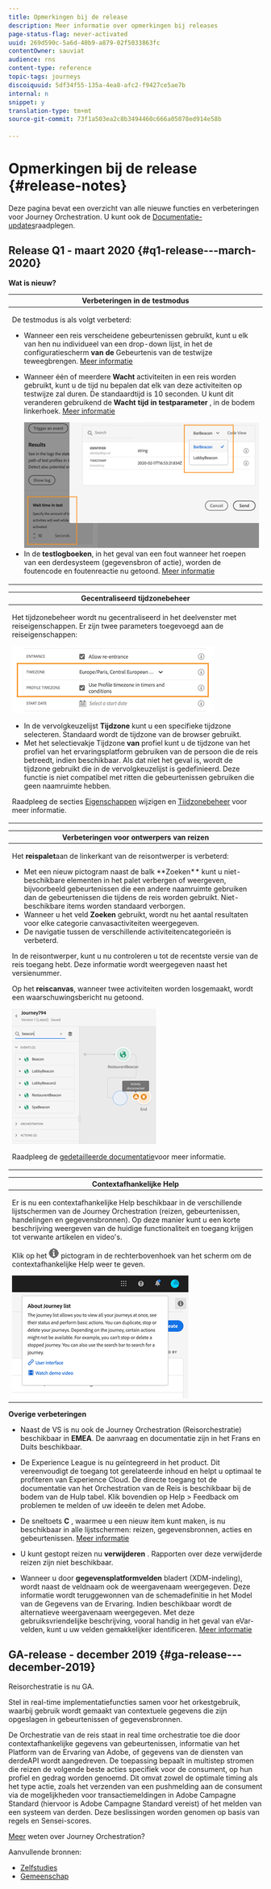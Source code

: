 ```yaml
---
title: Opmerkingen bij de release
description: Meer informatie over opmerkingen bij releases
page-status-flag: never-activated
uuid: 269d590c-5a6d-40b9-a879-02f5033863fc
contentOwner: sauviat
audience: rns
content-type: reference
topic-tags: journeys
discoiquuid: 5df34f55-135a-4ea8-afc2-f9427ce5ae7b
internal: n
snippet: y
translation-type: tm+mt
source-git-commit: 73f1a503ea2c8b3494460c666a05078ed914e58b

---
```



# Opmerkingen bij de release {#release-notes}

Deze pagina bevat een overzicht van alle nieuwe functies en verbeteringen voor Journey Orchestration.
U kunt ook de [Documentatie-updates](../release-notes/documentation-updates.md)raadplegen.

## Release Q1 - maart 2020 {#q1-release---march-2020}

**Wat is nieuw?**

<table>
<thead>
<tr>
<th><strong>Verbeteringen in de testmodus</strong><br/></th>
</tr>
</thead>
<tbody>
<tr>
<td>
<p>De testmodus is als volgt verbeterd:</p>
<ul>
<li>Wanneer een reis verscheidene gebeurtenissen gebruikt, kunt u elk van hen nu individueel van een drop-down lijst, in het de configuratiescherm <strong>van de</strong> Gebeurtenis van de testwijze teweegbrengen. <a href="../building-journeys/testing-the-journey.md#firing_events">Meer informatie</a></p></li>
<li><p>Wanneer één of meerdere <strong>Wacht</strong> activiteiten in een reis worden gebruikt, kunt u de tijd nu bepalen dat elk van deze activiteiten op testwijze zal duren. De standaardtijd is 10 seconden. U kunt dit veranderen gebruikend de <strong>Wacht tijd in testparameter</strong> , in de bodem linkerhoek. <a href="../building-journeys/testing-the-journey.md">Meer informatie</a></p><img src="../assets/rn-test.png"/>
</li>
<li>In de <strong>testlogboeken</strong>, in het geval van een fout wanneer het roepen van een derdesysteem (gegevensbron of actie), worden de foutencode en foutenreactie nu getoond. <a href="../building-journeys/testing-the-journey.md#viewing_logs">Meer informatie</a>
</li>
</ul>
</td>
</tr>
</tbody>
</table>

<table>
<thead>
<tr>
<th><strong>Gecentraliseerd tijdzonebeheer</strong><br/></th>
</tr>
</thead>
<tbody>
<tr> 
<td>
<p>Het tijdzonebeheer wordt nu gecentraliseerd in het deelvenster met reiseigenschappen. Er zijn twee parameters toegevoegd aan de reiseigenschappen:</p>
<img src="../assets/rn-timezone.png"/>
<ul>
<li>In de vervolgkeuzelijst <strong>Tijdzone</strong> kunt u een specifieke tijdzone selecteren. Standaard wordt de tijdzone van de browser gebruikt.</li>
<li>Met het selectievakje Tijdzone <strong>van</strong> profiel kunt u de tijdzone van het profiel van het ervaringsplatform gebruiken van de persoon die de reis betreedt, indien beschikbaar. Als dat niet het geval is, wordt de tijdzone gebruikt die in de vervolgkeuzelijst is gedefinieerd. Deze functie is niet compatibel met ritten die gebeurtenissen gebruiken die geen naamruimte hebben.</li>
</ul>
<p>Raadpleeg de secties <a href="../building-journeys/changing-properties.md#timezone">Eigenschappen</a> wijzigen en <a href="../building-journeys/timezone-management.md">Tijdzonebeheer</a> voor meer informatie.</p>
</td>
</tr>
</tbody>
</table>

<table>
<thead>
<tr>
<th><strong>Verbeteringen voor ontwerpers van reizen</strong><br/></th>
</tr>
</thead>
<tbody>
<tr> 
<td>
<p>Het <strong>reispalet</strong>aan de linkerkant van de reisontwerper is verbeterd:</p>
<ul>
<li>Met een nieuw pictogram naast de balk **Zoeken** kunt u niet-beschikbare elementen in het palet verbergen of weergeven, bijvoorbeeld gebeurtenissen die een andere naamruimte gebruiken dan de gebeurtenissen die tijdens de reis worden gebruikt. Niet-beschikbare items worden standaard verborgen.</li>
<li>Wanneer u het veld <strong>Zoeken</strong> gebruikt, wordt nu het aantal resultaten voor elke categorie canvasactiviteiten weergegeven.</li>
<li>De navigatie tussen de verschillende activiteitencategorieën is verbeterd.</li>
</ul>
<p>In de reisontwerper, kunt u nu controleren u tot de recentste versie van de reis toegang hebt. Deze informatie wordt weergegeven naast het versienummer.</p>
<p>Op het <strong>reiscanvas</strong>, wanneer twee activiteiten worden losgemaakt, wordt een waarschuwingsbericht nu getoond.</p>
<img src="../assets/rn-canvas.png"/>
<p>Raadpleeg de <a href="../building-journeys/using-the-journey-designer.md">gedetailleerde documentatie</a>voor meer informatie.</p>
</td>
</tr>
</tbody>
</table>

<table>
<thead>
<tr>
<th><strong>Contextafhankelijke Help</strong><br/></th>
</tr>
</thead>
<tbody>
<tr>
<td>
<p>Er is nu een contextafhankelijke Help beschikbaar in de verschillende lijstschermen van de Journey Orchestration (reizen, gebeurtenissen, handelingen en gegevensbronnen). Op deze manier kunt u een korte beschrijving weergeven van de huidige functionaliteit en toegang krijgen tot verwante artikelen en video's.</p>
<p>Klik op het <img src="../assets/icon-context.png"/> pictogram in de rechterbovenhoek van het scherm om de contextafhankelijke Help weer te geven. </p>
<img src="../assets/rn-context.png"/>
</td>
</tr>
</tbody>
</table>

**Overige verbeteringen**

* Naast de VS is nu ook de Journey Orchestration (Reisorchestratie) beschikbaar in **EMEA**. De aanvraag en documentatie zijn in het Frans en Duits beschikbaar.

* De Experience League is nu geïntegreerd in het product. Dit vereenvoudigt de toegang tot gerelateerde inhoud en helpt u optimaal te profiteren van Experience Cloud. De directe toegang tot de documentatie van het Orchestration van de Reis is beschikbaar bij de bodem van de Hulp tabel. Klik bovendien op Help > Feedback om problemen te melden of uw ideeën te delen met Adobe.

* De sneltoets **C** , waarmee u een nieuw item kunt maken, is nu beschikbaar in alle lijstschermen: reizen, gegevensbronnen, acties en gebeurtenissen. [Meer informatie](../about/user-interface.md#section_ksq_zr1_ffb)

* U kunt gestopt reizen nu **verwijderen** . Rapporten over deze verwijderde reizen zijn niet beschikbaar.

* Wanneer u door **gegevensplatformvelden** bladert (XDM-indeling), wordt naast de veldnaam ook de weergavenaam weergegeven. Deze informatie wordt teruggewonnen van de schemadefinitie in het Model van de Gegevens van de Ervaring. Indien beschikbaar wordt de alternatieve weergavenaam weergegeven. Met deze gebruiksvriendelijke beschrijving, vooral handig in het geval van eVar-velden, kunt u uw velden gemakkelijker identificeren. [Meer informatie](../about/user-interface.md#friendly-names-display)

## GA-release - december 2019 {#ga-release---december-2019}

Reisorchestratie is nu GA.

Stel in real-time implementatiefuncties samen voor het orkestgebruik, waarbij gebruik wordt gemaakt van contextuele gegevens die zijn opgeslagen in gebeurtenissen of gegevensbronnen.

De Orchestratie van de reis staat in real time orchestratie toe die door contextafhankelijke gegevens van gebeurtenissen, informatie van het Platform van de Ervaring van Adobe, of gegevens van de diensten van derdeAPI wordt aangedreven. De toepassing bepaalt in multistep stromen die reizen de volgende beste acties specifiek voor de consument, op hun profiel en gedrag worden genoemd. Dit omvat zowel de optimale timing als het type actie, zoals het verzenden van een pushmelding aan de consument via de mogelijkheden voor transactiemeldingen in Adobe Campagne Standard (hiervoor is Adobe Campagne Standard vereist) of het melden van een systeem van derden. Deze beslissingen worden genomen op basis van regels en Sensei-scores.

[Meer](../action/working-with-adobe-campaign.md) weten over Journey Orchestration?

Aanvullende bronnen:

* [Zelfstudies](https://docs.adobe.com/content/help/en/platform-learn/tutorials/journey-orchestration/introduction.html)
* [Gemeenschap](https://www.adobe.com/go/journeyorchestrationcommunity)